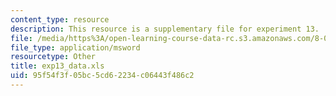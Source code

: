 ```yaml
---
content_type: resource
description: This resource is a supplementary file for experiment 13.
file: /media/https%3A/open-learning-course-data-rc.s3.amazonaws.com/8-02t-electricity-and-magnetism-spring-2005/95f54f3f05bc5cd62234c06443f486c2_exp13_data.xls
file_type: application/msword
resourcetype: Other
title: exp13_data.xls
uid: 95f54f3f-05bc-5cd6-2234-c06443f486c2
---
```

